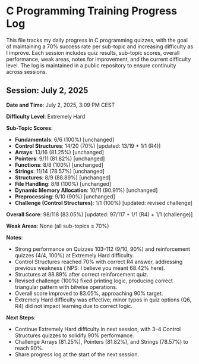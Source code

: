 # C Programming Training Progress Log

This file tracks my daily progress in C programming quizzes, with the goal of maintaining a 70% success rate per sub-topic and increasing difficulty as I improve. Each session includes quiz results, sub-topic scores, overall performance, weak areas, notes for improvement, and the current difficulty level. The log is maintained in a public repository to ensure continuity across sessions.

## Session: July 2, 2025

**Date and Time**: July 2, 2025, 3:09 PM CEST

**Difficulty Level**: Extremely Hard

**Sub-Topic Scores**:
- **Fundamentals**: 6/6 (100%) [unchanged]
- **Control Structures**: 14/20 (70%) [updated: 13/19 + 1/1 (R4)]
- **Arrays**: 13/16 (81.25%) [unchanged]
- **Pointers**: 9/11 (81.82%) [unchanged]
- **Functions**: 8/8 (100%) [unchanged]
- **Strings**: 11/14 (78.57%) [unchanged]
- **Structures**: 8/9 (88.89%) [unchanged]
- **File Handling**: 8/8 (100%) [unchanged]
- **Dynamic Memory Allocation**: 10/11 (90.91%) [unchanged]
- **Preprocessing**: 9/10 (90%) [unchanged]
- **Challenge (Control Structures)**: 1/1 (100%) [updated: revised challenge]

**Overall Score**: 98/118 (83.05%) [updated: 97/117 + 1/1 (R4) + 1/1 (challenge)]

**Weak Areas**: None (all sub-topics ≥ 70%)

**Notes**:
- Strong performance on Quizzes 103–112 (9/10, 90%) and reinforcement quizzes (4/4, 100%) at Extremely Hard difficulty.
- Control Structures reached 70% with correct R4 answer, addressing previous weakness ( NPS: I believe you meant 68.42% here).
- Structures at 88.89% after correct reinforcement quiz.
- Revised challenge (100%) fixed printing logic, producing correct triangular pattern with bitwise operations.
- Overall score improved to 83.05%, approaching 90% target.
- Extremely Hard difficulty was effective; minor typos in quiz options (Q6, R4) did not impact learning due to correct logic.

**Next Steps**:
- Continue Extremely Hard difficulty in next session, with 3–4 Control Structures quizzes to solidify 90% performance.
- Challenge Arrays (81.25%), Pointers (81.82%), and Strings (78.57%) to reach 90%.
- Share progress log at the start of the next session.